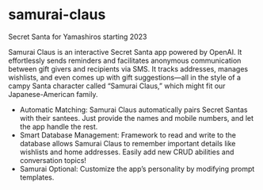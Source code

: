 # samurai-claus
Secret Santa for Yamashiros starting 2023

Samurai Claus is an interactive Secret Santa app powered by OpenAI. It effortlessly sends reminders and facilitates anonymous communication between gift givers and recipients via SMS. It tracks addresses, manages wishlists, and even comes up with gift suggestions—all in the style of a campy Santa character called “Samurai Claus,” which might fit our Japanese-American family.

 - Automatic Matching: Samurai Claus automatically pairs Secret Santas with their santees. Just provide the names and mobile numbers, and let the app handle the rest.
 - Smart Database Management: Framework to read and write to the database allows Samurai Claus to remember important details like wishlists and home addresses. Easily add new CRUD abilities and conversation topics!
 - Samurai Optional: Customize the app’s personality by modifying prompt templates.
